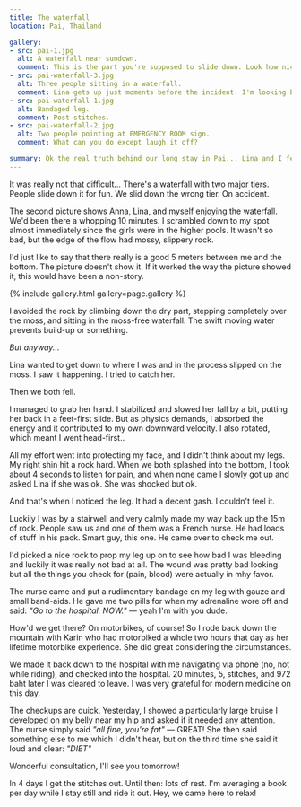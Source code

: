 ```yaml
---
title: The waterfall
location: Pai, Thailand

gallery:
- src: pai-1.jpg
  alt: A waterfall near sundown.
  comment: This is the part you're supposed to slide down. Look how nice and slide-shaped it is!
- src: pai-waterfall-3.jpg
  alt: Three people sitting in a waterfall.
  comment: Lina gets up just moments before the incident. I'm looking back smiling as instructed by Karin.
- src: pai-waterfall-1.jpg
  alt: Bandaged leg.
  comment: Post-stitches.
- src: pai-waterfall-2.jpg
  alt: Two people pointing at EMERGENCY ROOM sign.
  comment: What can you do except laugh it off?

summary: Ok the real truth behind our long stay in Pai... Lina and I fell down the waterfall. We're fine.
---
```


It was really not that difficult... There's a waterfall with two major tiers. People slide down it for fun. We slid down the wrong tier. On accident.

The second picture shows Anna, Lina, and myself enjoying the waterfall. We'd been there a whopping 10 minutes. I scrambled down to my spot almost immediately since the girls were in the higher pools. It wasn't so bad, but the edge of the flow had mossy, slippery rock.

I'd just like to say that there really is a good 5 meters between me and the bottom. The picture doesn't show it. If it worked the way the picture showed it, this would have been a non-story.

{% include gallery.html gallery=page.gallery %}

I avoided the rock by climbing down the dry part, stepping completely over the moss, and sitting in the moss-free waterfall. The swift moving water prevents build-up or something.

_But anyway..._

Lina wanted to get down to where I was and in the process slipped on the moss. I saw it happening. I tried to catch her.

Then we both fell.

I managed to grab her hand. I stabilized and slowed her fall by a bit, putting her back in a feet-first slide. But as physics demands, I absorbed the energy and it contributed to my own downward velocity. I also rotated, which meant I went head-first..

All my effort went into protecting my face, and I didn't think about my legs. My right shin hit a rock hard. When we both splashed into the bottom, I took about 4 seconds to listen for pain, and when none came I slowly got up and asked Lina if she was ok. She was shocked but ok.

And that's when I noticed the leg. It had a decent gash. I couldn't feel it.

Luckily I was by a stairwell and very calmly made my way back up the 15m of rock. People saw us and one of them was a French nurse. He had loads of stuff in his pack. Smart guy, this one. He came over to check me out.

I'd picked a nice rock to prop my leg up on to see how bad I was bleeding and luckily it was really not bad at all. The wound was pretty bad looking but all the things you check for (pain, blood) were actually in mhy favor.

The nurse came and put a rudimentary bandage on my leg with gauze and small band-aids. He gave me two pills for when my adrenaline wore off and said: _"Go to the hospital. NOW."_ — yeah I'm with you dude.

How'd we get there? On motorbikes, of course! So I rode back down the mountain with Karin who had motorbiked a whole two hours that day as her lifetime motorbike experience. She did great considering the circumstances.

We made it back down to the hospital with me navigating via phone (no, not while riding), and checked into the hospital. 20 minutes, 5, stitches, and 972 baht later I was cleared to leave. I was very grateful for modern medicine on this day.

The checkups are quick. Yesterday, I showed a particularly large bruise I developed on my belly near my hip and asked if it needed any attention. The nurse simply said _"all fine, you're fat"_ — GREAT! She then said something else to me which I didn't hear, but on the third time she said it loud and clear: _"DIET"_

Wonderful consultation, I'll see you tomorrow!

In 4 days I get the stitches out. Until then: lots of rest. I'm averaging a book per day while I stay still and ride it out. Hey, we came here to relax!
